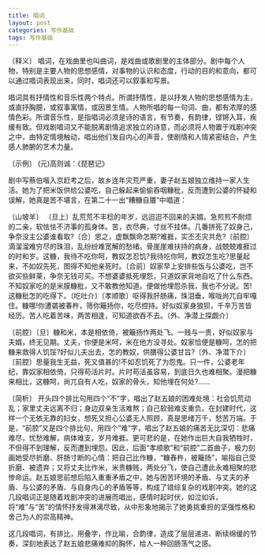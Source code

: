 ```yaml
---
title: 唱词
layout: post
categories: 写作基础
tags: 写作基础
---
```


〔释义〕 唱词，在戏曲里也叫曲词，是戏曲或歌剧里的主体部分。剧中每个人物，特别是主要人物的思想感情，对事物的认识和态度，行动的目的和意向，都可以通过唱词表现出来，同时，唱词还可以叙事和写景。

唱词具有抒情性和音乐性两个特点。所谓抒情性，是以抒发人物的思想感情为主，或直抒胸臆，或叙事寓情，或因景生情。人物所唱的每一句词、曲，都有浓厚的感情色彩。所谓音乐性，是指唱词必须是诗的语言，有节奏，有韵律，铿锵入耳，疾缓有致。但戏剧唱词又不能脱离剧情追求独立的诗意，而必须将人物置于戏剧冲突之中，由特定情境触动，唱出他们发自内心的声音，使剧情和人情紧密结合，产生感人肺腑的艺术力量。

〔示例〕 (元)高则诚：《琵琶记》

剧中写蔡伯喈入京赶考之后，故乡连年灾荒严重，妻子赵五娘独立维持一家人生活。她为了把米饭供给公婆吃，自己躲起来偷偷吞咽糠秕，反而遭到公婆的怀疑和误解，她真是苦不堪言，在第二十一出“糟糠自餍”中唱道：

〔山坡羊〕 〔旦上〕乱荒荒不丰稔的年岁，远迢迢不回来的夫婿。急煎煎不耐烦的二亲，软怯怯不济事的孤身体。苦，衣尽典，寸丝不挂体。几番拼死了奴身己，争奈没主公婆谁看取?〔合〕思之，虚飘飘命怎期?难捱，实丕丕灾共危?〔前腔〕滴溜溜难穷尽的珠泪，乱纷纷难宽解的愁绪。骨崖崖难扶持的病身，战兢兢难捱过的时和岁。这糠，我待不吃你呵，教奴怎忍饥?我待吃你呵，教奴怎生吃?思量起来，不如奴先死，图得不知他亲死时。〔合前〕奴家早上安排些饭与公婆吃，岂不欲买些鲜莱，争奈无钱可买。不想婆婆抵死埋怨，只道奴家背地自吃了什么东西。不知奴家吃的是米膜糠秕，又不敢教他知道。便做他埋怨杀我，我也不分说。苦!这糠秕怎的吃得下。〔吃吐介〕〔孝顺歌〕呕得我肝肠痛，珠泪垂，喉咙尚兀自牢嘎住。糠哪!你遭砻被春杵，筛你簸扬你，吃尽控持。好似奴家身狼狈，千辛万苦皆经历。苦人吃着苦味，两苦相逢，可知道欲吞不去。〔外、净潜上探觑介〕

〔前腔〕〔旦〕糠和米，本是相依倚，被簸扬作两处飞。一贱与一贵，好似奴家与夫婿，终无见期。丈夫，你便是米呵，米在他方没寻处。奴家恰便是糠呵，怎的把糠来救得人饥馁?好似儿夫出去，怎的教奴，供膳得公婆甘旨?〔外、净潜下介〕〔前腔〕思量我生无益，死又值甚的!不如忍饥死了为怨鬼。只一件，公婆老年纪，靠奴家相依倚，只得苟活片时。片时苟活虽容易，到底日久也难相聚。漫把糠来相比，这糠呵，尚兀自有人吃，奴家的骨头，知他埋在何处?……

〔简析〕 开头四个排比句用四个“不”字，唱出了赵五娘的困难处境：社会饥荒动乱；家里丈夫远离不归；身边双亲生活难熬；自己软弱难支重负。在封建时代，这样一个无依无靠的妇女，想死又担心公婆无人照顾，真是思绪万千，愁苦万端。于是，“前腔”又是四个排比句，用四个“难”字，唱出了赵五娘的痛苦无比深切：悲痛难尽，忧愁难解，病体难支，岁月难捱。更可悲的是，在她作出巨大自我牺牲时，不但得不到理解，反而遭到埋怨。因此，后面“孝顺歌”和“前腔”二首曲子，极力刻画她受尽折磨、肝肠寸断的心情：把自己比作糠，“糠舂杵，被簸扬”，喻指自己受折磨、被遗弃；又将丈夫比作米，米贵糠贱，两处分飞，使自己遭此永难相聚的悲惨命运。赵五娘思前想后陷入重重矛盾之中，她与困苦环境的矛盾、与丈夫的矛盾、与公婆的矛盾、与自身内心的矛盾等等，构成了错综复杂的戏剧冲突。她的这几段唱词正是随着戏剧冲突的进展而唱出，感情时起时伏，如泣如诉，将“难”与“苦”的情怀抒发得淋漓尽致，从中形象地揭示了她勇挑重担的坚强性格和舍己为人的崇高精神。

这几段唱词，有排比，用叠字，作比喻，合韵律，造成了层层递进、断续绵缓的节奏，深刻地表达了赵五娘悲痛难抑的胸怀，给人一种回肠荡气之感。 